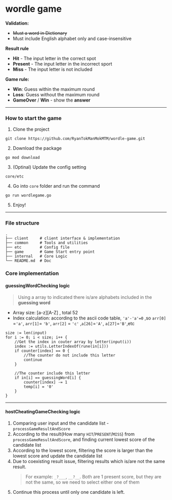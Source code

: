 # wordle game
**Validation:**
- ~~Must a word in Dictionary~~
- Must include English alphabet only and case-insensitive

**Result rule**  
- **Hit** - The input letter in the correct spot  
- **Present** - The input letter in the incorrect sport   
- **Miss** - The input letter is not included  

**Game rule:**
- **Win**: Guess within the maximum round
- **Loss**: Guess without the maximum round
- **GameOver** / **Win** - show the **answer**

---
### How to start the game
1. Clone the project
```
git clone https://github.com/RyanTokManMokMTM/wordle-game.git
```

2. Download the package
```
go mod download
```

3. (Optinal) Update the config setting
```
core/etc
```

4. Go into `core` folder and run the command
```
go run wordlegame.go
```
5. Enjoy!

---

### File structure
```
.
├── client     # client interface & implementation       
├── common     # Tools and utilities                 
├── etc        # Config file  
├── game       # Game Start entry point         
├── internal   # Core Logic             
└── README.md  # Doc
```

### Core implementation
#### guessingWordChecking  logic
> Using a array to indicated there is/are alphabets included in the **guessing word**
- Array size: [a-z][A-Z] , total 52
- Index calculation: according to the ascii code table, `'a'-'a'=0` ,so `arr[0]` =`'a'`, `arr[1]`= `'b'`, `arr[2]` = `'c'` ,`a[26]`=`'A'`, `a[27]`=`'B'`,etc

```
size := len(input)
for i := 0; i < size; i++ {
    //Get the index in couter array by letter(input(i))
    index := utils.LetterIndexOf(rune(in[i]))
    if counter[index] == 0 {
        //The counter do not include this letter
        continue
    }
    
    //The counter include this letter
    if in[i] == guessingWord[i] {
        counter[index] -= 1
        temp[i] = '0'
    }
}
```
---
#### hostCheatingGameChecking logic
1. Comparing user input and the candidate list - `processGameResultAndScore`
2. According to the result(How many `HIT`/`PRESENT`/`MISS`) from `processGameResultAndScore`, and finding current lowest score of the candidate list
3. According to the lowest score, filtering the score is larger than the lowest score and update the candidate list
4. Due to coexisting result issue, filtering results which is/are not the same result.
   > For example: `_?___`, `__?__`. Both are 1 present score, but they are not the same, so we need to select either one of them
5. Continue this process until only one candidate is left.